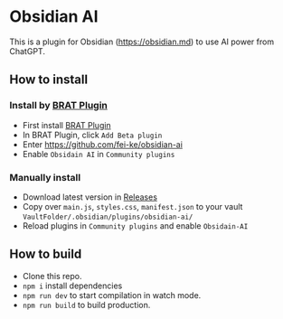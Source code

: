 # Obsidian AI

This is a plugin for Obsidian (https://obsidian.md) to use AI power from ChatGPT.

## How to install

### Install by [BRAT Plugin](https://obsidian.md/plugins?id=obsidian42-brat)
- First install [BRAT Plugin](https://obsidian.md/plugins?id=obsidian42-brat)
- In BRAT Plugin, click `Add Beta plugin`
- Enter https://github.com/fei-ke/obsidian-ai
- Enable `Obsidain AI` in `Community plugins`

### Manually install
- Download latest version in [Releases](https://github.com/fei-ke/Obsidian-AI/releases/latest)
- Copy over `main.js`, `styles.css`, `manifest.json` to your vault `VaultFolder/.obsidian/plugins/obsidian-ai/`
- Reload plugins in `Community plugins` and enable `Obsidain-AI`

## How to build

- Clone this repo.
- `npm i`  install dependencies
- `npm run dev` to start compilation in watch mode.
- `npm run build`  to build production.